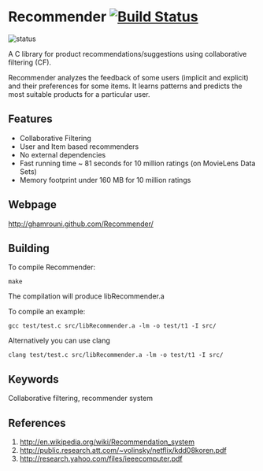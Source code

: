 ﻿Recommender [![Build Status](https://secure.travis-ci.org/GHamrouni/Recommender.png)](http://travis-ci.org/GHamrouni/Recommender)
=======================

![status](http://stillmaintained.com/GHamrouni/Recommender.png)

A C library for product recommendations/suggestions using collaborative filtering (CF).

Recommender analyzes the feedback of some users (implicit and explicit) and their 
preferences for some items. It learns patterns and predicts the most suitable products 
for a particular user.

Features
--------
 * Collaborative Filtering
 * User and Item based recommenders
 * No external dependencies 
 * Fast running time ~ 81 seconds for 10 million ratings (on MovieLens Data Sets)
 * Memory footprint under 160 MB for 10 million ratings

Webpage
--------
http://ghamrouni.github.com/Recommender/

Building
--------
To compile Recommender:

    make

The compilation will produce libRecommender.a

To compile an example:

    gcc test/test.c src/libRecommender.a -lm -o test/t1 -I src/

Alternatively you can use clang

    clang test/test.c src/libRecommender.a -lm -o test/t1 -I src/


Keywords
--------
Collaborative filtering, recommender system

References
--------
1. http://en.wikipedia.org/wiki/Recommendation_system
1. http://public.research.att.com/~volinsky/netflix/kdd08koren.pdf
1. http://research.yahoo.com/files/ieeecomputer.pdf





